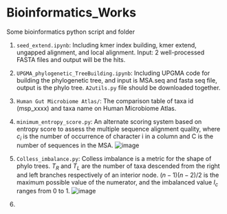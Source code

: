 # Bioinformatics_Works
Some bioinformatics python script and folder


1. `seed_extend.ipynb`: Including kmer index building, kmer extend, ungapped alignment, and local alignment. Input: 2 well-processed FASTA files and output will be the hits.
  
2. `UPGMA_phylogenetic_TreeBuilding.ipynb`: Including UPGMA code for building the phylogenetic tree, and input is MSA.seq and fasta seq file, output is the phylo tree. `A2utils.py` file should be downloaded together.

3. `Human Gut Microbiome Atlas/`: The comparison table of taxa id (msp_xxxx) and taxa name on Human Microbiome Atlas.

4. `minimum_entropy_score.py`: An alternate scoring system based on entropy score to assess the multiple sequence alignment quality, where $c_i$ is the number of occurrence of character i in a column and C is the number of sequences in the MSA.
![image](https://github.com/user-attachments/assets/742b29ed-1d34-4c97-b5d4-c9083896534f)

5. `Colless_imbalance.py`: Colless imbalance is a metric for the shape of phylo trees. $T_R$ and $T_L$ are the number of taxa descended from the right and left branches respectively of an interior node. $(n-1)(n-2)/2$ is the maximum possible value of the numerator, and the imbalanced value $I_c$ ranges from 0 to 1.
![image](https://github.com/user-attachments/assets/746f5a39-9b10-4a08-9367-d35232ee8304)

6. 


